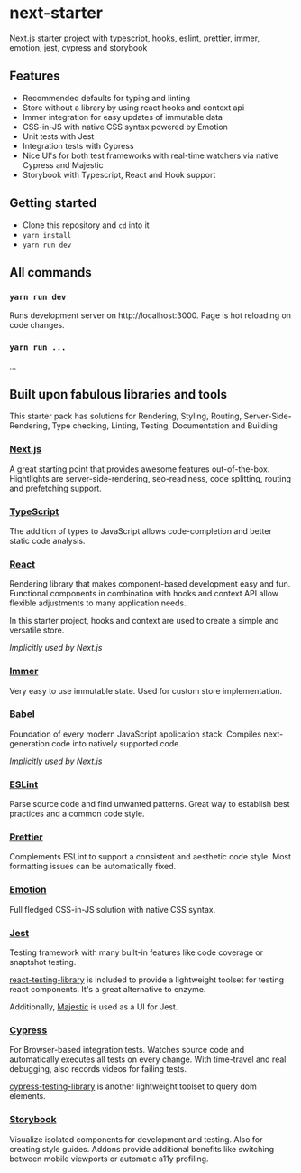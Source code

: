 # next-starter
Next.js starter project with typescript, hooks, eslint, prettier, immer, emotion, jest, cypress and storybook

## Features
* Recommended defaults for typing and linting
* Store without a library by using react hooks and context api
* Immer integration for easy updates of immutable data
* CSS-in-JS with native CSS syntax powered by Emotion 
* Unit tests with Jest
* Integration tests with Cypress
* Nice UI's for both test frameworks with real-time watchers via native Cypress and Majestic
* Storybook with Typescript, React and Hook support

## Getting started
* Clone this repository and `cd` into it
* `yarn install`
* `yarn run dev`

## All commands

### `yarn run dev`
Runs development server on http://localhost:3000. Page is hot reloading on code changes.

### `yarn run ...`
...

## Built upon fabulous libraries and tools

This starter pack has solutions for Rendering, Styling, Routing, Server-Side-Rendering, Type checking, Linting, Testing, Documentation and Building   

### [Next.js](https://github.com/zeit/next.js/https://github.com/zeit/next.js/)
A great starting point that provides awesome features out-of-the-box. Hightlights are server-side-rendering, seo-readiness, code splitting, routing and prefetching support.

### [TypeScript](https://github.com/Microsoft/TypeScript)
The addition of types to JavaScript allows code-completion and better static code analysis. 

### [React](https://github.com/facebook/react/) 
Rendering library that makes component-based development easy and fun. Functional components in combination with hooks and context API allow flexible adjustments to many application needs.

In this starter project, hooks and context are used to create a simple and versatile store.

*Implicitly used by Next.js*

### [Immer](https://github.com/immerjs/immer)
Very easy to use immutable state. Used for custom store implementation.

### [Babel](https://github.com/babel/babel)
Foundation of every modern JavaScript application stack. Compiles next-generation code into natively supported code.

*Implicitly used by Next.js*

### [ESLint](https://github.com/eslint/eslint)
Parse source code and find unwanted patterns. Great way to establish best practices and a common code style. 

### [Prettier](https://github.com/prettier/prettier)
Complements ESLint to support a consistent and aesthetic code style. Most formatting issues can be automatically fixed.  

### [Emotion](https://github.com/emotion-js/emotion)
Full fledged CSS-in-JS solution with native CSS syntax. 

### [Jest](https://github.com/facebook/jest)
Testing framework with many built-in features like code coverage or snaptshot testing.

[react-testing-library](https://github.com/testing-library/react-testing-library) is included to provide a lightweight toolset for testing react components. It's a great alternative to enzyme. 

Additionally, [Majestic](https://github.com/Raathigesh/majestic/) is used as a UI for Jest. 

### [Cypress](https://github.com/cypress-io/cypress)
For Browser-based integration tests. Watches source code and automatically executes all tests on every change. With time-travel and real debugging, also records videos for failing tests.

[cypress-testing-library](https://github.com/testing-library/cypress-testing-library) is another lightweight toolset to query dom elements.  

### [Storybook](https://github.com/storybooks/storybook)
Visualize isolated components for development and testing. Also for creating style guides. Addons provide additional benefits like switching between mobile viewports or automatic a11y profiling. 


